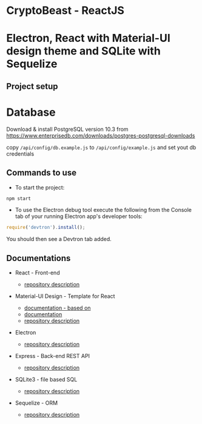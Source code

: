 # CryptoBeast - ReactJS

# Electron, React with Material-UI design theme and SQLite with Sequelize

## Project setup

# Database
Download & install PostgreSQL version 10.3 from https://www.enterprisedb.com/downloads/postgres-postgresql-downloads

copy `/api/config/db.example.js` to `/api/config/example.js` and set yout db credentials

## Commands to use
* To start the project:
``` bash
npm start
```

* To use the Electron debug tool
execute the following from the Console tab of your running Electron app's developer tools:
``` javascript
require('devtron').install();
```


You should then see a Devtron tab added.


## Documentations
* React - Front-end
    - [repository description](https://github.com/facebook/create-react-app)

* Material-UI Design - Template for React
    - [documentation - based on](https://material-ui-next.com/)
    - [documentation](https://creativetimofficial.github.io/material-dashboard-react/#/documentation/tutorial)
    - [repository description](https://github.com/creativetimofficial/material-dashboard-react)

* Electron
    - [repository description](https://github.com/electron/electron)

* Express - Back-end REST API
    - [repository description](https://github.com/expressjs/express)

* SQLite3 - file based SQL
    - [repository description](https://github.com/mapbox/node-sqlite3)

* Sequelize - ORM
    - [repository description](https://github.com/sequelize/sequelize)
